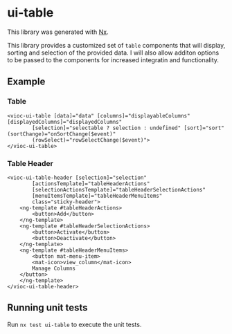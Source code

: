 # ui-table

This library was generated with [Nx](https://nx.dev).

This library provides a customized set of `table` components that will display, sorting and selection of the provided data. I will also allow additon options to be passed to the components for increased integratin and functionality.

## Example

### Table

    <vioc-ui-table [data]="data" [columns]="displayableColumns" [displayedColumns]="displayedColumns"
            [selection]="selectable ? selection : undefined" [sort]="sort" (sortChange)="onSortChange($event)"
            (rowSelect)="rowSelectChange($event)">
    </vioc-ui-table>

### Table Header

    <vioc-ui-table-header [selection]="selection"
            [actionsTemplate]="tableHeaderActions"
            [selectionActionsTemplate]="tableHeaderSelectionActions"
            [menuItemsTemplate]="tableHeaderMenuItems"
            class="sticky-header">
        <ng-template #tableHeaderActions>
            <button>Add</button>
        </ng-template>
        <ng-template #tableHeaderSelectionActions>
            <button>Activate</button>
            <button>Deactivate</button>
        </ng-template>
        <ng-template #tableHeaderMenuItems>
            <button mat-menu-item>
            <mat-icon>view_column</mat-icon>
            Manage Columns
        </button>
        </ng-template>
    </vioc-ui-table-header>

## Running unit tests

Run `nx test ui-table` to execute the unit tests.
